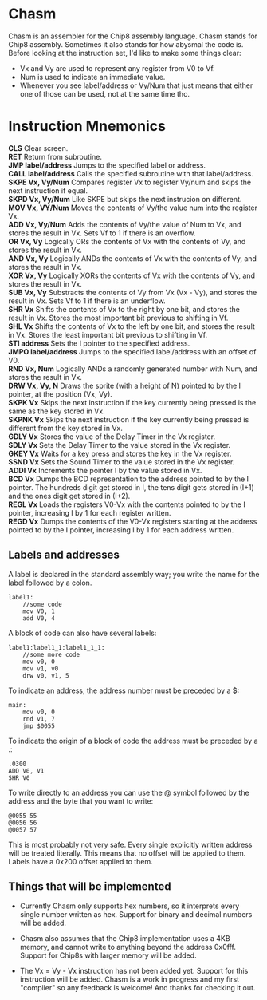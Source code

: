 # Chasm

Chasm is an assembler for the Chip8 assembly language. Chasm stands for Chip8 assembly. Sometimes it also stands for how abysmal the code is. Before looking at the instruction set, I'd like to make some things clear:
- Vx and Vy are used to represent any register from V0 to Vf.
- Num is used to indicate an immediate value.
- Whenever you see label/address or Vy/Num that just means that either one of those can be used, not at the same time tho. 

# Instruction Mnemonics

**CLS** Clear screen. <br/>
**RET** Return from subroutine.<br/>
**JMP label/address** Jumps to the specified label or address.<br/>
**CALL label/address** Calls the specified subroutine with that label/address.<br/>
**SKPE Vx, Vy/Num** Compares register Vx to register Vy/num and skips the next instruction if equal.<br/>
**SKPD Vx, Vy/Num** Like SKPE but skips the next instrucion on different.<br/>
**MOV Vx, VY/Num** Moves the contents of Vy/the value num into the register Vx.<br/>
**ADD Vx, Vy/Num** Adds the contents of Vy/the value of Num to Vx, and stores the result in Vx. Sets Vf to 1 if there is an overflow.<br/>
**OR Vx, Vy** Logically ORs the contents of Vx with the contents of Vy, and stores the result in Vx.<br/>
**AND Vx, Vy** Logically ANDs the contents of Vx with the contents of Vy, and stores the result in Vx.<br/>
**XOR Vx, Vy** Logically XORs the contents of Vx with the contents of Vy, and stores the result in Vx.<br/>
**SUB Vx, Vy** Substracts the contents of Vy from Vx (Vx - Vy), and stores the result in Vx. Sets Vf to 1 if there is an underflow.<br/>
**SHR Vx** Shifts the contents of Vx to the right by one bit, and stores the result in Vx. Stores the most important bit previous to shifting in Vf.<br/>
**SHL Vx** Shifts the contents of Vx to the left by one bit, and stores the result in Vx. Stores the least important bit previous to shifting in Vf.<br/>
**STI address** Sets the I pointer to the specified address.<br/>
**JMPO label/address** Jumps to the specified label/address with an offset of V0.<br/>
**RND Vx, Num** Logically ANDs a randomly generated number with Num, and stores the result in Vx.<br/>
**DRW Vx, Vy, N** Draws the sprite (with a height of N) pointed to by the I pointer, at the position (Vx, Vy).<br/>
**SKPK Vx** Skips the next instruction if the key currently being pressed is the same as the key stored in Vx.<br/>
**SKPNK Vx** Skips the next instruction if the key currently being pressed is different from the key stored in Vx.<br/>
**GDLY Vx** Stores the value of the Delay Timer in the Vx register.<br/>
**SDLY Vx** Sets the Delay Timer to the value stored in the Vx register.<br/>
**GKEY Vx** Waits for a key press and stores the key in the Vx register.<br/>
**SSND Vx** Sets the Sound Timer to the value stored in the Vx register.<br/>
**ADDI Vx** Increments the pointer I by the value stored in Vx.<br/>
**BCD Vx** Dumps the BCD representation to the address pointed to by the I pointer. The hundreds digit get stored in I, the tens digit gets stored in (I+1) and the ones digit get stored in (I+2).<br/>
**REGL Vx** Loads the registers V0-Vx with the contents pointed to by the I pointer, increasing I by 1 for each register written.<br/>
**REGD Vx** Dumps the contents of the V0-Vx registers starting at the address pointed to by the I pointer, increasing I by 1 for each address written.<br/>

## Labels and addresses

A label is declared in the standard assembly way; you write the name for the label followed by a colon.
```
label1:
	//some code
	mov V0, 1
	add V0, 4
```
A block of code can also have several labels:
```
label1:label1_1:label1_1_1:
	//some more code
	mov v0, 0
	mov v1, v0
	drw v0, v1, 5
```
To indicate an address, the address number must be preceded by a $:
```
main:
	mov v0, 0
	rnd v1, 7
	jmp $0055
```
To indicate the origin of a block of code the address must be preceded by a .:
```
.0300
ADD V0, V1
SHR V0
```
To write directly to an address you can use the @ symbol followed by the address and the byte that you want to write:
```
@0055 55
@0056 56
@0057 57
```
This is most probably not very safe.
Every single explicitly written address will be treated literally. This means that no offset will be applied to them.
Labels have a 0x200 offset applied to them. 
	 
## Things that will be implemented
- Currently Chasm only supports hex numbers, so it interprets every single number written as hex. Support for binary and decimal numbers will be added.

- Chasm also assumes that the Chip8 implementation uses a 4KB memory, and cannot write to anything beyond the address 0x0fff. Support for Chip8s with larger memory will be added.
- The Vx = Vy - Vx instruction has not been added yet. Support for this instruction will be added.
Chasm is a work in progress and my first "compiler" so any feedback is welcome! And thanks for checking it out.

